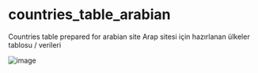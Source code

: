 # countries_table_arabian
Countries table prepared for arabian site
Arap sitesi için hazırlanan ülkeler tablosu / verileri


![image](https://github.com/mesutde/countries_table_arabian/assets/16664425/0b3dc760-6bec-4ead-bb76-3deda0f71a44)

